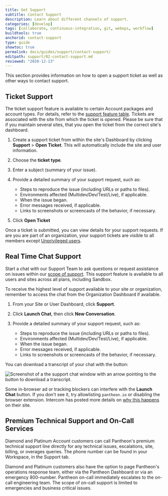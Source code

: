 ```yaml
---
title: Get Support
subtitle: Contact Support
description: Learn about different channels of support.
categories: [develop]
tags: [collaborate, continuous-integration, git, webops, workflow]
buildtools: true
anchorid: contact-support
type: guide
showtoc: true
permalink: docs/guides/support/contact-support/
editpath: support/02-contact-support.md
reviewed: "2020-12-13"
---
```


This section provides information on how to open a support ticket as well as other ways to contact support.

## Ticket Support

The ticket support feature is available to certain Account packages and account types. For details, refer to the [support feature table](/guides/support/#support-features-and-response-times). Tickets are associated with the site from which the ticket is opened. Please be sure that if you maintain several sites, that you open the ticket from the correct site's dashboard.

1. Create a support ticket from within the site's Dashboard by clicking **Support** > **Open Ticket**. This will automatically include the site and user information.

1. Choose the **ticket type**.

1. Enter a subject (summary of your issue).

1. Provide a detailed summary of your support request, such as:
   - Steps to reproduce the issue (including URLs or paths to files).
   - Environments affected (Multidev/Dev/Test/Live), if applicable.
   - When the issue began.
   - Error messages received, if applicable.
   - Links to screenshots or screencasts of the behavior, if necessary.

1. Click **Open Ticket**

Once a ticket is submitted, you can view details for your support requests. If are you are part of an organization, your support tickets are visible to all members except [Unprivileged users](/guides/account-mgmt/workspace-sites-teams/teams#organizations-roles-and-permissions).

## Real Time Chat Support

Start a chat with our Support Team to ask questions or request assistance on issues within our [scope of support](#scope-of-support). This support feature is available to all users and sites across all plans, including Sandbox.

To receive the highest level of support available to your site or organization, remember to access the chat from the Organization Dashboard if available.

1. From your Site or User Dashboard, click **Support**.

1. Click **Launch Chat**, then click **New Conversation**.

1. Provide a detailed summary of your support request, such as:
   - Steps to reproduce the issue (including URLs or paths to files).
   - Environments affected (Multidev/Dev/Test/Live), if applicable.
   - When the issue began.
   - Error messages received, if applicable.
   - Links to screenshots or screencasts of the behavior, if necessary.

You can download a transcript of your chat with the <em class="fa fa-arrow-down" style="text-decoration: underline;"></em> button:

![Screenshot of a the support chat window with an arrow pointing to the button to download a transcript.](../../../images/chat-log-download.png)

<Alert title="Note" type="info">

Some in-browser ad or tracking blockers can interfere with the **Launch Chat** button. If you don't see it, try allowlisting `pantheon.io` or disabling the browser extension. Intercom has posted more details on [why this happens](https://www.intercom.com/help/en/articles/1200-why-am-i-missing-users-that-are-showing-up-on-my-own-system) on their site.

</Alert>

## Premium Technical Support and On-Call Services

Diamond and Platinum Account customers can call Pantheon's premium technical support line directly for any technical issues, escalations, site, billing, or overages queries. The phone number can be found in your Workspace, in the Support tab. 

Diamond and Platinum customers also have the option to page Pantheon's operations response team, either via the Pantheon Dashboard or via an emergency 800-number. Pantheon on-call immediately escalates to the on-call engineering team. The scope of on-call support is limited to emergencies and business critical issues.